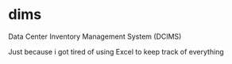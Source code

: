 # dims
Data Center Inventory Management System (DCIMS)

Just because i got tired of using Excel to keep track of everything
